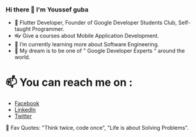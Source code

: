 ### Hi there 👋 I'm Youssef guba

- 🤹 Flutter Developer, Founder of Google Developer Students Club,  Self-taught Programmer.
- 👓 Give a courses about Mobile Application Development. 
- 🌱 I’m currently learning more about Software Engineering.
- 🔮 My dream is to be one of " Google Developer Experts " around the world.

# 📫 You can reach me on :
- [Facebook](https://www.facebook.com/youssefguba) 
- [LinkedIn](https://www.linkedin.com/in/youssefguba)
- [Twitter](https://twitter.com/youssef_guba)


💎 Fav Quotes: "Think twice, code once", "Life is about Solving Problems".
